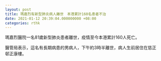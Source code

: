 ```yaml
---
layout: post
title: 瑪嘉烈有新型肺炎病人離世　本港累計160名患者不治
date: 2021-01-12 20:39:04.000000000 +08:00
categories: rthk
---
```


瑪嘉烈醫院一名81歲新型肺炎患者離世，疫情至今本港累計160人死亡。

醫管局表示，這名有長期病患的男病人，下午約3時半離世，病人生前居住在慈正邨正康樓。
